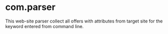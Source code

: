 # com.parser
This web-site parser collect all offers with attributes from target site for the keyword entered from command line.
